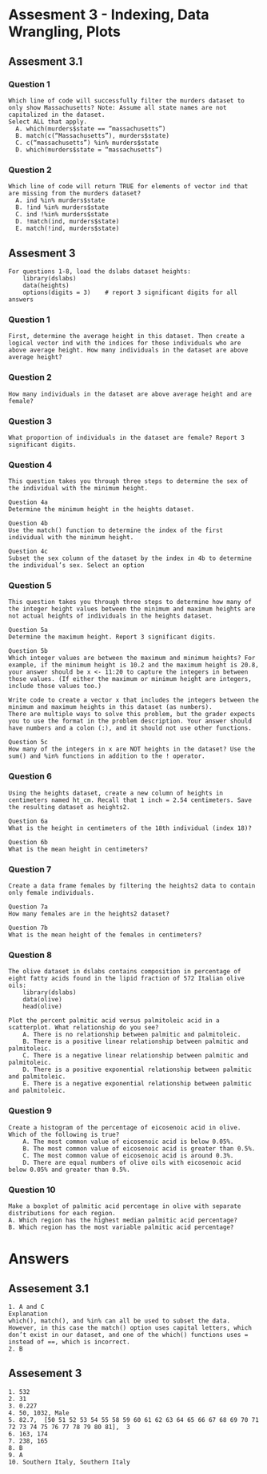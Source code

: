 # Assesment 3 - Indexing, Data Wrangling, Plots

## Assesment 3.1

### Question 1
    Which line of code will successfully filter the murders dataset to only show Massachusetts? Note: Assume all state names are not capitalized in the dataset.
    Select ALL that apply.
      A. which(murders$state == “massachusetts”)
      B. match(c(“Massachusetts”), murders$state)
      C. c(“massachusetts”) %in% murders$state
      D. which(murders$state = “massachusetts”)

### Question 2
    Which line of code will return TRUE for elements of vector ind that are missing from the murders dataset?
      A. ind %in% murders$state
      B. !ind %in% murders$state
      C. ind !%in% murders$state
      D. !match(ind, murders$state)
      E. match(!ind, murders$state)


## Assesment 3

    For questions 1-8, load the dslabs dataset heights:
        library(dslabs)
        data(heights)
        options(digits = 3)    # report 3 significant digits for all answers

### Question 1
    First, determine the average height in this dataset. Then create a logical vector ind with the indices for those individuals who are above average height. How many individuals in the dataset are above average height?
  
### Question 2
    How many individuals in the dataset are above average height and are female?
  
### Question 3
    What proportion of individuals in the dataset are female? Report 3 significant digits.

### Question 4
    This question takes you through three steps to determine the sex of the individual with the minimum height.

    Question 4a
    Determine the minimum height in the heights dataset.
    
    Question 4b
    Use the match() function to determine the index of the first individual with the minimum height.
  
    Question 4c
    Subset the sex column of the dataset by the index in 4b to determine the individual’s sex. Select an option
 
### Question 5
    This question takes you through three steps to determine how many of the integer height values between the minimum and maximum heights are not actual heights of individuals in the heights dataset.

    Question 5a
    Determine the maximum height. Report 3 significant digits.

    Question 5b
    Which integer values are between the maximum and minimum heights? For example, if the minimum height is 10.2 and the maximum height is 20.8, your answer should be x <- 11:20 to capture the integers in between those values. (If either the maximum or minimum height are integers, include those values too.)

    Write code to create a vector x that includes the integers between the minimum and maximum heights in this dataset (as numbers).
    There are multiple ways to solve this problem, but the grader expects you to use the format in the problem description. Your answer should have numbers and a colon (:), and it should not use other functions.

    Question 5c
    How many of the integers in x are NOT heights in the dataset? Use the sum() and %in% functions in addition to the ! operator.

 
### Question 6
    Using the heights dataset, create a new column of heights in centimeters named ht_cm. Recall that 1 inch = 2.54 centimeters. Save the resulting dataset as heights2.

    Question 6a
    What is the height in centimeters of the 18th individual (index 18)?
  
    Question 6b
    What is the mean height in centimeters?
  
### Question 7
    Create a data frame females by filtering the heights2 data to contain only female individuals.

    Question 7a
    How many females are in the heights2 dataset?
 
    Question 7b
    What is the mean height of the females in centimeters?
  
### Question 8
    The olive dataset in dslabs contains composition in percentage of eight fatty acids found in the lipid fraction of 572 Italian olive oils:
        library(dslabs)
        data(olive)
        head(olive)

    Plot the percent palmitic acid versus palmitoleic acid in a scatterplot. What relationship do you see?
        A. There is no relationship between palmitic and palmitoleic.
        B. There is a positive linear relationship between palmitic and palmitoleic.
        C. There is a negative linear relationship between palmitic and palmitoleic.
        D. There is a positive exponential relationship between palmitic and palmitoleic.
        E. There is a negative exponential relationship between palmitic and palmitoleic.

### Question 9
    Create a histogram of the percentage of eicosenoic acid in olive. Which of the following is true?
        A. The most common value of eicosenoic acid is below 0.05%.
        B. The most common value of eicosenoic acid is greater than 0.5%.
        C. The most common value of eicosenoic acid is around 0.3%.
        D. There are equal numbers of olive oils with eicosenoic acid below 0.05% and greater than 0.5%.

### Question 10
    Make a boxplot of palmitic acid percentage in olive with separate distributions for each region. 
    A. Which region has the highest median palmitic acid percentage?
    B. Which region has the most variable palmitic acid percentage?



# Answers

## Assesement 3.1

    1. A and C
    Explanation
    which(), match(), and %in% can all be used to subset the data. However, in this case the match() option uses capital letters, which don’t exist in our dataset, and one of the which() functions uses = instead of ==, which is incorrect.
    2. B

## Assesement 3

    1. 532
    2. 31
    3. 0.227
    4. 50, 1032, Male
    5. 82.7,  [50 51 52 53 54 55 58 59 60 61 62 63 64 65 66 67 68 69 70 71 72 73 74 75 76 77 78 79 80 81],  3
    6. 163, 174
    7. 238, 165
    8. B
    9. A
    10. Southern Italy, Southern Italy
